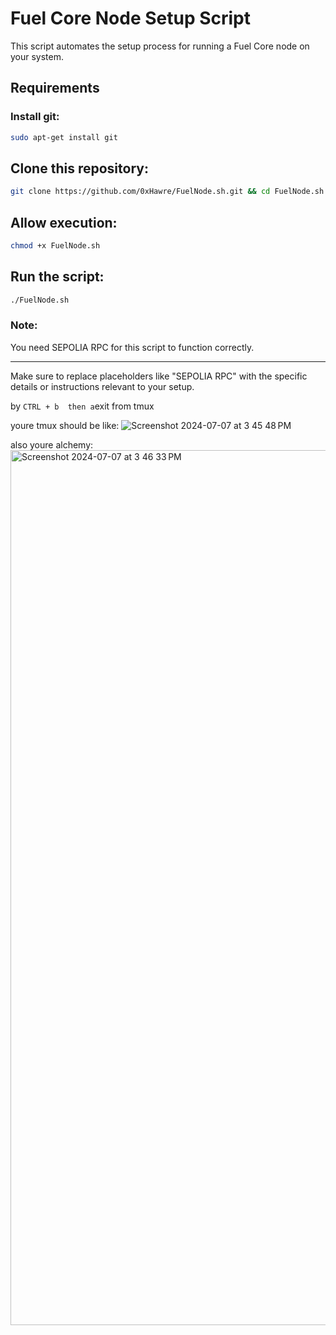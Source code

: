 

# Fuel Core Node Setup Script

This script automates the setup process for running a Fuel Core node on your system.

## Requirements

### Install git:

```sh
sudo apt-get install git
```

## Clone this repository:

```sh
git clone https://github.com/0xHawre/FuelNode.sh.git && cd FuelNode.sh
```

## Allow execution:

```sh
chmod +x FuelNode.sh
```

## Run the script:

```sh
./FuelNode.sh
```

### Note:

You need SEPOLIA RPC for this script to function correctly.

---

Make sure to replace placeholders like "SEPOLIA RPC" with the specific details or instructions relevant to your setup.

by ``` CTRL + b  then a ```exit from tmux 

youre tmux should be like: ![Screenshot 2024-07-07 at 3 45 48 PM](https://github.com/0xHawre/FuelNode.sh/assets/131952165/a99af718-3921-4d6e-abc2-beedfd5c0127)

also youre alchemy: <img width="1400" alt="Screenshot 2024-07-07 at 3 46 33 PM" src="https://github.com/0xHawre/FuelNode.sh/assets/131952165/9a8fd3fa-1358-4b89-9850-b0024037aa71">



